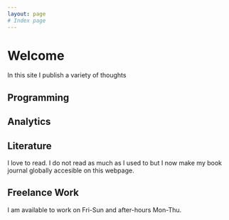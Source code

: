 ```yaml
---
layout: page
# Index page
---
```


# Welcome

In this site I publish a variety of thoughts

## Programming

## Analytics

## Literature
I love to read. I do not read as much as I used to but I now make my book journal globally accesible on this webpage.

## Freelance Work
I am available to work on Fri-Sun and after-hours Mon-Thu.
